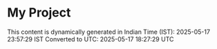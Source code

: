 # My Project

This content is dynamically generated in Indian Time (IST): 2025-05-17 23:57:29 IST
Converted to UTC: 2025-05-17 18:27:29 UTC
